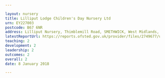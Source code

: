 ```yaml
---

layout: nursery
title: Lilliput Lodge Children's Day Nursery Ltd
urn: EY227003
postcode: B67 6NR
address: Lilliput Nursery, Thimblemill Road, SMETHWICK, West Midlands, B67 6NR
latestReportUrl: https://reports.ofsted.gov.uk/provider/files/2749677/urn/EY227003.pdf
teaching: 2
development: 2
leadership: 2
outcomes: 2
overall: 2
date: 8 January 2018

---
```

